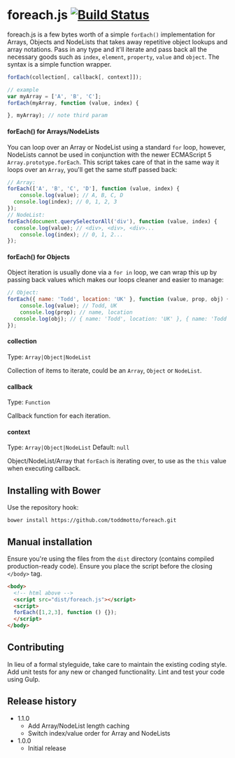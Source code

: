 # foreach.js [![Build Status](https://travis-ci.org/toddmotto/foreach.svg)](https://travis-ci.org/toddmotto/foreach)

foreach.js is a few bytes worth of a simple `forEach()` implementation for Arrays, Objects and NodeLists that takes away repetitive object lookups and array notations. Pass in any type and it'll iterate and pass back all the necessary goods such as `index`, `element`, `property`, `value` and `object`. The syntax is a simple function wrapper.

```js
forEach(collection[, callback[, context]]);

// example
var myArray = ['A', 'B', 'C'];
forEach(myArray, function (value, index) {

}, myArray); // note third param
```

#### forEach() for Arrays/NodeLists
You can loop over an Array or NodeList using a standard `for` loop, however, NodeLists cannot be used in conjunction with the newer ECMAScript 5 `Array.prototype.forEach`. This script takes care of that in the same way it loops over an `Array`, you'll get the same stuff passed back:

```js
// Array:
forEach(['A', 'B', 'C', 'D'], function (value, index) {
	console.log(value); // A, B, C, D
  console.log(index); // 0, 1, 2, 3
});
// NodeList:
forEach(document.querySelectorAll('div'), function (value, index) {
  console.log(value); // <div>, <div>, <div>...
	console.log(index); // 0, 1, 2...
});
```

#### forEach() for Objects
Object iteration is usually done via a `for in` loop, we can wrap this up by passing back values which makes our loops cleaner and easier to manage:

```js
// Object:
forEach({ name: 'Todd', location: 'UK' }, function (value, prop, obj) {
	console.log(value); // Todd, UK
	console.log(prop); // name, location
  console.log(obj); // { name: 'Todd', location: 'UK' }, { name: 'Todd', location: 'UK' }
});
```

#### collection
Type: `Array|Object|NodeList`

Collection of items to iterate, could be an `Array`, `Object` or `NodeList`.

#### callback
Type: `Function`

Callback function for each iteration.

#### context
Type: `Array|Object|NodeList` Default: `null`

Object/NodeList/Array that `forEach` is iterating over, to use as the `this` value when executing callback.

## Installing with Bower
Use the repository hook:

```
bower install https://github.com/toddmotto/foreach.git
```

## Manual installation
Ensure you're using the files from the `dist` directory (contains compiled production-ready code). Ensure you place the script before the closing `</body>` tag.
  
```html
<body>
  <!-- html above -->
  <script src="dist/foreach.js"></script>
  <script>
  forEach([1,2,3], function () {});
  </script>
</body>
```

## Contributing
In lieu of a formal styleguide, take care to maintain the existing coding style. Add unit tests for any new or changed functionality. Lint and test your code using Gulp.

## Release history

- 1.1.0
  - Add Array/NodeList length caching
  - Switch index/value order for Array and NodeLists
- 1.0.0
  - Initial release
